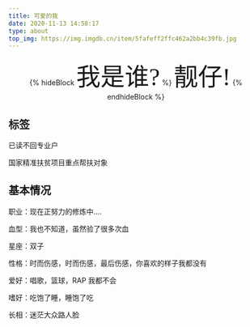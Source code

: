 ```yaml
---
title: 可爱的我
date: 2020-11-13 14:58:17
type: about
top_img: https://img.imgdb.cn/item/5fafeff2ffc462a2bb4c39fb.jpg
---
```

<center>
{% hideBlock <font face="黑体" size=10>我是谁?</font> %}
<font face="黑体" size=10>靓仔!</font>
{% endhideBlock %}
</center>

##  标签 

已读不回专业户

国家精准扶贫项目重点帮扶对象

##  基本情况  

职业：现在正努力的修炼中....

血型：我也不知道，虽然验了很多次血

星座：双子

性格：时而伤感，时而伤感，最后伤感，你喜欢的样子我都没有

爱好：唱歌，篮球，RAP 我都不会

嗜好：吃饱了睡，睡饱了吃

长相：迷茫大众路人脸

